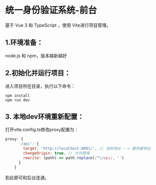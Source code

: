 # 统一身份验证系统-前台

基于 Vue 3 和 TypeScript ，使用 Vite进行项目管理。

## 1.环境准备：

node.js 和 npm，版本越新越好

## 2.初始化并运行项目：

进入项目所在目录，执行以下命令：

```
npm install
npm run dev
```

## 3. 本地dev环境重新配置：

打开vite.config.ts修改proxy配置为：

```js
proxy: {
      '/api': {
        target: 'http://localhost:8081/', // 目标地址 --> 服务器地址
        changeOrigin: true, // 允许跨域
        rewrite: (path) => path.replace(/^\/api/, '')
      }
    }
```

到此即可和后台连通。
